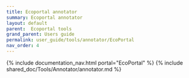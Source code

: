 ```yaml
---
title: Ecoportal annotator
summary: Ecoportal annotator
layout: default
parent:  Ecoportal tools
grand_parent: Users guide
permalink: user_guide/tools/annotator/EcoPortal
nav_order: 4
---
```


{% include documentation_nav.html portal="EcoPortal" %}
{% include shared_doc/Tools/Annotator/annotator.md %}

